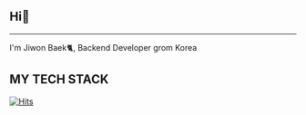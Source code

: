 ## Hi🤗
---
I'm Jiwon Baek🐈, Backend Developer grom Korea

MY TECH STACK 
---

[![Hits](https://hits.seeyoufarm.com/api/count/incr/badge.svg?url=https%3A%2F%2Fgithub.com%2Fqorjiwon&count_bg=%23A5EBE9&title_bg=%2364B7DB&icon=&icon_color=%23E7E7E7&title=hits&edge_flat=false)](https://hits.seeyoufarm.com)
